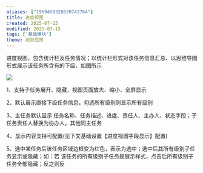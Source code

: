 ```yaml
---
aliases: ["1969459328630743764"]
title: 进度视图
created: 2025-07-15
modified: 2025-07-15
tags: ['基础模块']
theme: 政务应用
---
```


进度视图，包含统计栏及任务情况；以统计栏形式对该任务信息汇总、以思维导图形式展示该任务所含有的下级，如图所示

![](https://myhelpdoc.oss-cn-heyuan.aliyuncs.com/mdimages/6d05cbdbc56b1260767162ff54a6d565.jpg)

1、支持子任务展开、隐藏，视图页面放大、缩小、全屏显示

2、默认展示直接下级任务信息，勾选所有级别则显示所有级别

3、主任务默认显示 任务名称、任务描述、进度、责任人、主办人、状态字段；子任务责任人替换为协办人，其他同主任务

4、显示内容支持可配置(见下文基础设置【进度视图字段显示】配置)

5、选中某任务后该任务区域边框变为红色，表示为选中；选中后其所有级别子任务显示或隐藏；如：若 该任务的所有级别子任务是展示样式，点击后所有级别子任务全部隐藏；反之则反


